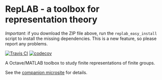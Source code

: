 # RepLAB - a toolbox for representation theory

*Important*: if you download the ZIP file above, run the `replab_easy_install` script to install the missing dependencies. This is a new feature, so please report any problems.

[![Travis CI](https://travis-ci.com/replab/replab.svg?branch=master)](https://travis-ci.com/replab/replab) [![codecov](https://codecov.io/gh/replab/replab/branch/master/graph/badge.svg)](https://codecov.io/gh/replab/replab)

A Octave/MATLAB toolbox to study finite representations of finite groups.

See the [companion microsite](https://replab.github.io/replab/) for details.
